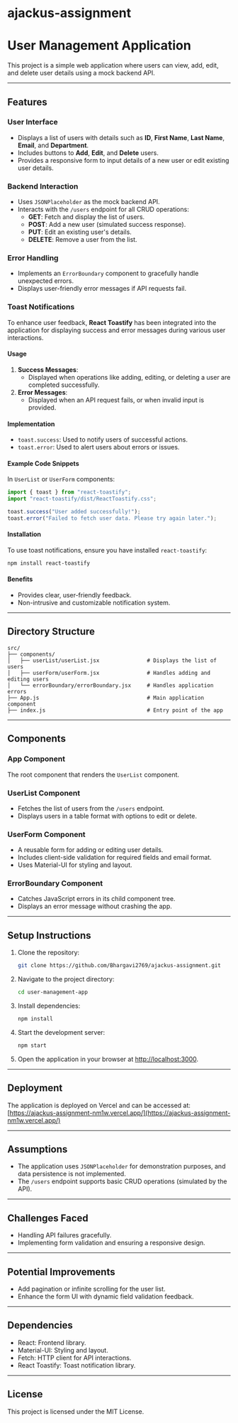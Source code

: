 # ajackus-assignment

# User Management Application

This project is a simple web application where users can view, add, edit, and delete user details using a mock backend API.

---

## Features

### User Interface
- Displays a list of users with details such as **ID**, **First Name**, **Last Name**, **Email**, and **Department**.
- Includes buttons to **Add**, **Edit**, and **Delete** users.
- Provides a responsive form to input details of a new user or edit existing user details.

### Backend Interaction
- Uses `JSONPlaceholder` as the mock backend API.
- Interacts with the `/users` endpoint for all CRUD operations:
  - **GET**: Fetch and display the list of users.
  - **POST**: Add a new user (simulated success response).
  - **PUT**: Edit an existing user's details.
  - **DELETE**: Remove a user from the list.

### Error Handling
- Implements an `ErrorBoundary` component to gracefully handle unexpected errors.
- Displays user-friendly error messages if API requests fail.

### Toast Notifications
To enhance user feedback, **React Toastify** has been integrated into the application for displaying success and error messages during various user interactions.

#### Usage
1. **Success Messages**:
   - Displayed when operations like adding, editing, or deleting a user are completed successfully.
2. **Error Messages**:
   - Displayed when an API request fails, or when invalid input is provided.

#### Implementation
- `toast.success`: Used to notify users of successful actions.
- `toast.error`: Used to alert users about errors or issues.

#### Example Code Snippets
In `UserList` or `UserForm` components:
```javascript
import { toast } from "react-toastify";
import "react-toastify/dist/ReactToastify.css";

toast.success("User added successfully!");
toast.error("Failed to fetch user data. Please try again later.");
```

#### Installation
To use toast notifications, ensure you have installed `react-toastify`:
```bash
npm install react-toastify
```

#### Benefits
- Provides clear, user-friendly feedback.
- Non-intrusive and customizable notification system.

---

## Directory Structure

```
src/
├── components/
│   ├── userList/userList.jsx               # Displays the list of users
│   ├── userForm/userForm.jsx               # Handles adding and editing users
│   └── errorBoundary/errorBoundary.jsx     # Handles application errors
├── App.js                                  # Main application component
├── index.js                                # Entry point of the app
```

---

## Components

### App Component
The root component that renders the `UserList` component.

### UserList Component
- Fetches the list of users from the `/users` endpoint.
- Displays users in a table format with options to edit or delete.

### UserForm Component
- A reusable form for adding or editing user details.
- Includes client-side validation for required fields and email format.
- Uses Material-UI for styling and layout.

### ErrorBoundary Component
- Catches JavaScript errors in its child component tree.
- Displays an error message without crashing the app.

---

## Setup Instructions

1. Clone the repository:
   ```bash
   git clone https://github.com/Bhargavi2769/ajackus-assignment.git
   ```
2. Navigate to the project directory:
   ```bash
   cd user-management-app
   ```
3. Install dependencies:
   ```bash
   npm install
   ```
4. Start the development server:
   ```bash
   npm start
   ```
5. Open the application in your browser at [http://localhost:3000](http://localhost:3000).

---

## Deployment

The application is deployed on Vercel and can be accessed at:
[https://ajackus-assignment-nm1w.vercel.app/](https://ajackus-assignment-nm1w.vercel.app/)

---

## Assumptions
- The application uses `JSONPlaceholder` for demonstration purposes, and data persistence is not implemented.
- The `/users` endpoint supports basic CRUD operations (simulated by the API).

---

## Challenges Faced
- Handling API failures gracefully.
- Implementing form validation and ensuring a responsive design.

---

## Potential Improvements
- Add pagination or infinite scrolling for the user list.
- Enhance the form UI with dynamic field validation feedback.

---

## Dependencies
- React: Frontend library.
- Material-UI: Styling and layout.
- Fetch: HTTP client for API interactions.
- React Toastify: Toast notification library.

---

## License
This project is licensed under the MIT License.

